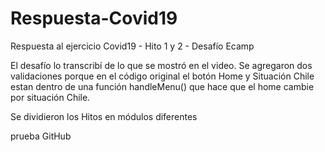 # Respuesta-Covid19

Respuesta al ejercicio Covid19 - Hito 1 y 2 - Desafío Ecamp

El desafío lo transcribí de lo que se mostró en el video. Se agregaron dos validaciones porque en el código original el botón Home y Situación Chile estan dentro de una función handleMenu() que hace que el home cambie por situación Chile.

Se dividieron los Hitos en módulos diferentes

prueba GitHub
